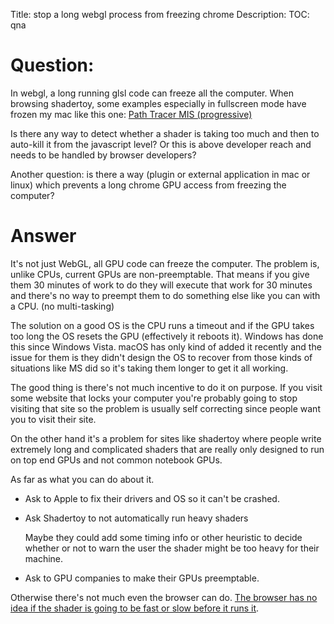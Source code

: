 Title: stop a long webgl process from freezing chrome
Description:
TOC: qna

# Question:

In webgl, a long running glsl code can freeze all the computer.
When browsing shadertoy, some examples especially in fullscreen mode have frozen my mac like this one:
[Path Tracer MIS (progressive)][1]

Is there any way to detect whether a shader is taking too much and then to auto-kill it from the javascript level? Or this is above developer reach and needs to be handled by browser developers?

Another question: is there a way (plugin or external application in mac or linux) which prevents a long chrome GPU access from freezing the computer?


  [1]: https://www.shadertoy.com/view/MsXfz4

# Answer

It's not just WebGL, all GPU code can freeze the computer. The problem is, unlike CPUs, current GPUs are non-preemptable. That means if you give them 30 minutes of work to do they will execute that work for 30 minutes and there's no way to preempt them to do something else like you can with a CPU. (no multi-tasking)

The solution on a good OS is the CPU runs a timeout and if the GPU takes too long the OS resets the GPU (effectively it reboots it). Windows has done this since Windows Vista. macOS has only kind of added it recently and the issue for them is they didn't design the OS to recover from those kinds of situations like MS did so it's taking them longer to get it all working.

The good thing is there's not much incentive to do it on purpose. If you visit some website that locks your computer you're probably going to stop visiting that site so the problem is usually self correcting since people want you to visit their site.

On the other hand it's a problem for sites like shadertoy where people write extremely long and complicated shaders that are really only designed to run on top end GPUs and not common notebook GPUs.

As far as what you can do about it.

* Ask to Apple to fix their drivers and OS so it can't be crashed.

* Ask Shadertoy to not automatically run heavy shaders

   Maybe they could add some timing info or other heuristic to decide
   whether or not to warn the user the shader might be too heavy for 
   their machine. 

* Ask to GPU companies to make their GPUs preemptable.

Otherwise there's not much even the browser can do. [The browser has no idea if the shader is going to be fast or slow before it runs it](https://en.wikipedia.org/wiki/Halting_problem).

